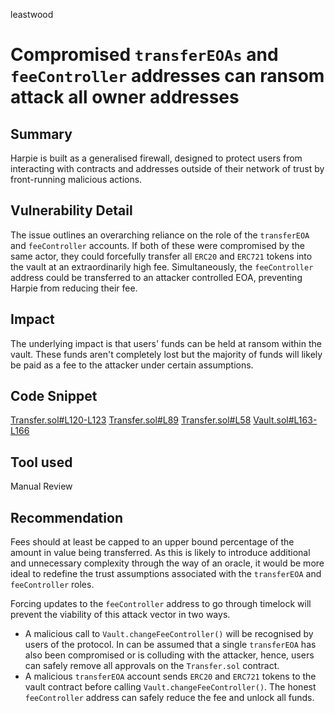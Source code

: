 leastwood
# Compromised `transferEOAs` and `feeController` addresses can ransom attack all owner addresses

## Summary

Harpie is built as a generalised firewall, designed to protect users from interacting with contracts and addresses outside of their network of trust by front-running malicious actions.

## Vulnerability Detail

The issue outlines an overarching reliance on the role of the `transferEOA` and `feeController` accounts. If both of these were compromised by the same actor, they could forcefully transfer all `ERC20` and `ERC721` tokens into the vault at an extraordinarily high fee. Simultaneously, the `feeController` address could be transferred to an attacker controlled EOA, preventing Harpie from reducing their fee.

## Impact

The underlying impact is that users' funds can be held at ransom within the vault. These funds aren't completely lost but the majority of funds will likely be paid as a fee to the attacker under certain assumptions.

## Code Snippet

[Transfer.sol#L120-L123](https://github.com/Harpieio/contracts/blob/97083d7ce8ae9d85e29a139b1e981464ff92b89e/contracts/Transfer.sol#L120-L123)
[Transfer.sol#L89](https://github.com/Harpieio/contracts/blob/97083d7ce8ae9d85e29a139b1e981464ff92b89e/contracts/Transfer.sol#L89)
[Transfer.sol#L58](https://github.com/Harpieio/contracts/blob/97083d7ce8ae9d85e29a139b1e981464ff92b89e/contracts/Transfer.sol#L58)
[Vault.sol#L163-L166](https://github.com/Harpieio/contracts/blob/97083d7ce8ae9d85e29a139b1e981464ff92b89e/contracts/Vault.sol#L163-L166)

## Tool used

Manual Review

## Recommendation

Fees should at least be capped to an upper bound percentage of the amount in value being transferred. As this is likely to introduce additional and unnecessary complexity through the way of an oracle, it would be more ideal to redefine the trust assumptions associated with the `transferEOA` and `feeController` roles. 

Forcing updates to the `feeController` address to go through timelock will prevent the viability of this attack vector in two ways.
 - A malicious call to `Vault.changeFeeController()` will be recognised by users of the protocol. In can be assumed that a single `transferEOA` has also been compromised or is colluding with the attacker, hence, users can safely remove all approvals on the `Transfer.sol` contract.
 - A malicious `transferEOA` account sends `ERC20` and `ERC721` tokens to the vault contract before calling `Vault.changeFeeController()`. The honest `feeController` address can safely reduce the fee and unlock all funds.
